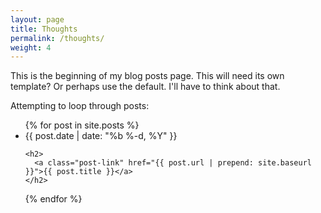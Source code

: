 ```yaml
---
layout: page
title: Thoughts
permalink: /thoughts/
weight: 4
---
```


This is the beginning of my blog posts page. This will need its own template? Or perhaps use the default. I'll have to think about that.

Attempting to loop through posts:

<ul class="post-list">
{% for post in site.posts %}
  <li>
    <span class="post-meta">{{ post.date | date: "%b %-d, %Y" }}</span>

    <h2>
      <a class="post-link" href="{{ post.url | prepend: site.baseurl }}">{{ post.title }}</a>
    </h2>
  </li>
{% endfor %}
</ul>
